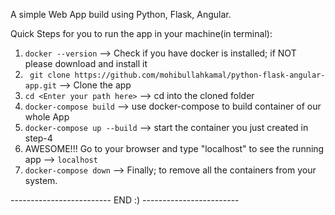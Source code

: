 A simple Web App build using Python, Flask, Angular.


Quick Steps for you to run the app in your machine(in terminal):

1. ```docker --version``` --> Check if you have docker is installed; if NOT please download and install it
2. ``` git clone https://github.com/mohibullahkamal/python-flask-angular-app.git``` --> Clone the app
3. ```cd <Enter your path here>``` --> cd into the cloned folder
4. ```docker-compose build``` --> use docker-compose to build container of our whole App
5. ```docker-compose up --build``` --> start the container you just created in step-4
6. AWESOME!!! Go to your browser and type "localhost" to see the running app --> ```localhost```
7. ```docker-compose down``` --> Finally; to remove all the containers from your system.


-------------------------   END :)  ------------------------